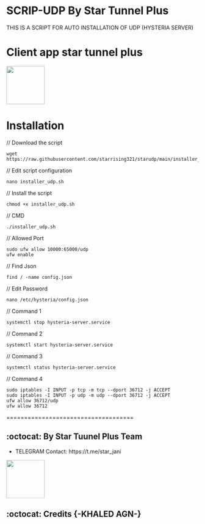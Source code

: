 # SCRIP-UDP By Star Tunnel Plus

THIS IS A SCRIPT FOR AUTO INSTALLATION OF UDP (HYSTERIA SERVER) 



# Client app star tunnel plus

<p>
<a href="https://play.google.com/store/apps/details?id=stp.startunnel.plus"><img src="https://play.google.com/intl/en_us/badges/images/generic/en-play-badge.png" height="100"></a>
</p>


# Installation


// Download the script
```
wget https://raw.githubusercontent.com/starrising321/starudp/main/installer_udp.sh
```
// Edit script configuration 
```
nano installer_udp.sh
```
// Install the script
```
chmod +x installer_udp.sh
```
// CMD
```
./installer_udp.sh
```
// Allowed Port
```
sudo ufw allow 10000:65000/udp
ufw enable
```
// Find Json
```
find / -name config.json
```
// Edit Password
```
nano /etc/hysteria/config.json
```
// Command 1
```
systemctl stop hysteria-server.service
```
// Command 2
```
systemctl start hysteria-server.service
```
// Command 3
```
systemctl status hysteria-server.service
```
// Command 4
```
sudo iptables -I INPUT -p tcp -m tcp --dport 36712 -j ACCEPT
sudo iptables -I INPUT -p udp -m udp --dport 36712 -j ACCEPT
ufw allow 36712/udp
ufw allow 36712
```
====================================
## :octocat: By Star Tuunel Plus Team
<ul>
 <li>TELEGRAM Contact: https://t.me/star_jani</li>
 </ul>

 <p>
<a href="https://play.google.com/store/apps/details?id=stp.startunnel.plus"><img src="[https://play.google.com/intl/en_us/badges/images/generic/en-play-badge.png](https://cdn.icon-icons.com/icons2/3053/PNG/512/telegram_macos_bigsur_icon_189662.png)https://cdn.icon-icons.com/icons2/3053/PNG/512/telegram_macos_bigsur_icon_189662.png" height="100"></a>
</p>
 
## :octocat: Credits  {-KHALED AGN-}

